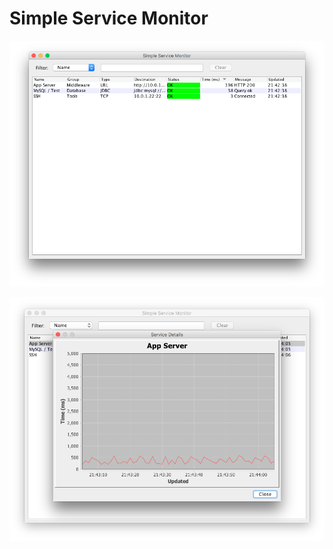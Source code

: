 Simple Service Monitor
======================

![ScreenShot](/etc/services.png)

![ScreenShot](/etc/service_details.png)